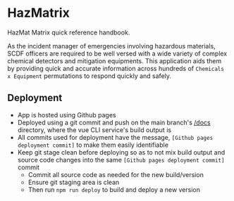 # HazMatrix
HazMat Matrix quick reference handbook.

As the incident manager of emergencies involving hazardous materials, SCDF officers are required to be well versed with a wide variety of complex chemical detectors and mitigation equipments. This application aids them by providing quick and accurate information across hundreds of `Chemicals x Equipment` permutations to respond quickly and safely.

## Deployment
- App is hosted using Github pages
- Deployed using a git commit and push on the main branch's [/docs](./docs) directory, where the vue CLI service's build output is
- All commits used for deployment have the message, `[Github pages deployment commit]` to make them easily identifiable
- Keep git stage clean before deploying so as to not mix build output and source code changes into the same `[Github pages deployment commit]` commit
    - Commit all source code as needed for the new build/version
    - Ensure git staging area is clean
    - Then run `npm run deploy` to build and deploy a new version
